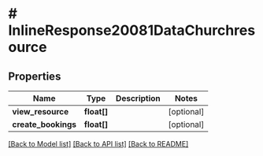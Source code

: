 # # InlineResponse20081DataChurchresource

## Properties

Name | Type | Description | Notes
------------ | ------------- | ------------- | -------------
**view_resource** | **float[]** |  | [optional]
**create_bookings** | **float[]** |  | [optional]

[[Back to Model list]](../../README.md#models) [[Back to API list]](../../README.md#endpoints) [[Back to README]](../../README.md)
